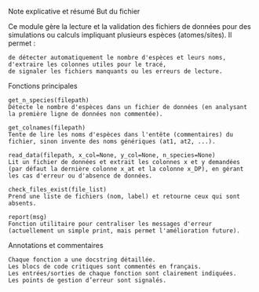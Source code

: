 Note explicative et résumé
But du fichier

Ce module gère la lecture et la validation des fichiers de données pour des simulations ou calculs impliquant plusieurs espèces (atomes/sites). Il permet :

    de détecter automatiquement le nombre d'espèces et leurs noms,
    d'extraire les colonnes utiles pour le tracé,
    de signaler les fichiers manquants ou les erreurs de lecture.

Fonctions principales

    get_n_species(filepath)
    Détecte le nombre d'espèces dans un fichier de données (en analysant la première ligne de données non commentée).

    get_colnames(filepath)
    Tente de lire les noms d'espèces dans l'entête (commentaires) du fichier, sinon invente des noms génériques (at1, at2, ...).

    read_data(filepath, x_col=None, y_col=None, n_species=None)
    Lit un fichier de données et extrait les colonnes x et y demandées (par défaut la dernière colonne x_at et la colonne x_DP), en gérant les cas d'erreur ou d'absence de données.

    check_files_exist(file_list)
    Prend une liste de fichiers (nom, label) et retourne ceux qui sont absents.

    report(msg)
    Fonction utilitaire pour centraliser les messages d'erreur (actuellement un simple print, mais permet l'amélioration future).

Annotations et commentaires

    Chaque fonction a une docstring détaillée.
    Les blocs de code critiques sont commentés en français.
    Les entrées/sorties de chaque fonction sont clairement indiquées.
    Les points de gestion d’erreur sont signalés.


